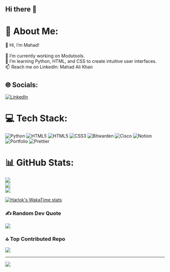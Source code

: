 ## Hi there 👋

# 💫 About Me:
👋 Hi, I’m Mahad!<br><br>🔭 I’m currently working on Modutools.<br>🌱 I’m learning Python, HTML, and CSS to create intuitive user interfaces.<br>📫 Reach me on LinkedIn: Mahad Ali Khan


## 🌐 Socials:
[![LinkedIn](https://img.shields.io/badge/LinkedIn-%230077B5.svg?logo=linkedin&logoColor=white)](https://linkedin.com/in/mahad-ali-khan) 

# 💻 Tech Stack:
![Python](https://img.shields.io/badge/python-3670A0?style=for-the-badge&logo=python&logoColor=ffdd54) ![HTML5](https://img.shields.io/badge/html5-%23E34F26.svg?style=for-the-badge&logo=html5&logoColor=white) ![HTML5](https://img.shields.io/badge/html5-%23E34F26.svg?style=for-the-badge&logo=html5&logoColor=white) ![CSS3](https://img.shields.io/badge/css3-%231572B6.svg?style=for-the-badge&logo=css3&logoColor=white) ![Bitwarden](https://img.shields.io/badge/bitwarden-%23175DDC.svg?style=for-the-badge&logo=bitwarden&logoColor=white) ![Cisco](https://img.shields.io/badge/cisco-%23049fd9.svg?style=for-the-badge&logo=cisco&logoColor=black) ![Notion](https://img.shields.io/badge/Notion-%23000000.svg?style=for-the-badge&logo=notion&logoColor=white) ![Portfolio](https://img.shields.io/badge/Portfolio-%23000000.svg?style=for-the-badge&logo=firefox&logoColor=#FF7139) ![Prettier](https://img.shields.io/badge/prettier-%23F7B93E.svg?style=for-the-badge&logo=prettier&logoColor=black)
# 📊 GitHub Stats:
![](https://github-readme-stats.vercel.app/api?username=mahadali05&theme=default&hide_border=false&include_all_commits=true&count_private=true)<br/>
![](https://github-readme-streak-stats.herokuapp.com/?user=mahadali05&theme=default&hide_border=false)<br/>
![](https://github-readme-stats.vercel.app/api/top-langs/?username=mahadali05&theme=default&hide_border=false&include_all_commits=true&count_private=true&layout=compact)

[![Harlok's WakaTime stats](https://github-readme-stats.vercel.app/api/wakatime?username=MahadAli)](https://github.com/anuraghazra/github-readme-stats)

### ✍️ Random Dev Quote
![](https://quotes-github-readme.vercel.app/api?type=horizontal&theme=light)

### 🔝 Top Contributed Repo
![](https://github-contributor-stats.vercel.app/api?username=mahadali05&limit=5&theme=default&combine_all_yearly_contributions=true)

---
[![](https://visitcount.itsvg.in/api?id=mahadali05&icon=0&color=0)](https://visitcount.itsvg.in)

<!-- Proudly created with GPRM ( https://gprm.itsvg.in ) -->
